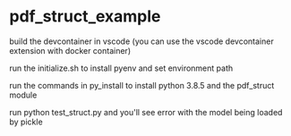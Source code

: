 # pdf_struct_example

build the devcontainer in vscode (you can use the vscode devcontainer extension with docker container)

run the initialize.sh to install pyenv and set environment path

run the commands in py_install to install python 3.8.5 and the pdf_struct module

run python test_struct.py and you'll see error with the model being loaded by pickle



